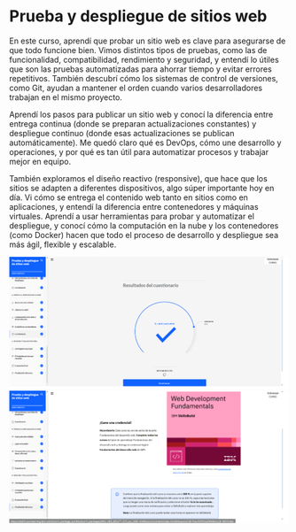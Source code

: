 # Prueba y despliegue de sitios web  
En este curso, aprendí que probar un sitio web es clave para asegurarse de que todo funcione bien. Vimos distintos tipos de pruebas, como las de funcionalidad, compatibilidad, rendimiento y seguridad, y entendí lo útiles que son las pruebas automatizadas para ahorrar tiempo y evitar errores repetitivos. También descubrí cómo los sistemas de control de versiones, como Git, ayudan a mantener el orden cuando varios desarrolladores trabajan en el mismo proyecto.

Aprendí los pasos para publicar un sitio web y conocí la diferencia entre entrega continua (donde se preparan actualizaciones constantes) y despliegue continuo (donde esas actualizaciones se publican automáticamente). Me quedó claro qué es DevOps, cómo une desarrollo y operaciones, y por qué es tan útil para automatizar procesos y trabajar mejor en equipo.

También exploramos el diseño reactivo (responsive), que hace que los sitios se adapten a diferentes dispositivos, algo súper importante hoy en día. Vi cómo se entrega el contenido web tanto en sitios como en aplicaciones, y entendí la diferencia entre contenedores y máquinas virtuales. Aprendí a usar herramientas para probar y automatizar el despliegue, y conocí cómo la computación en la nube y los contenedores (como Docker) hacen que todo el proceso de desarrollo y despliegue sea más ágil, flexible y escalable.

![d](img/evi5.png)
![c](img/evi5.1.png)